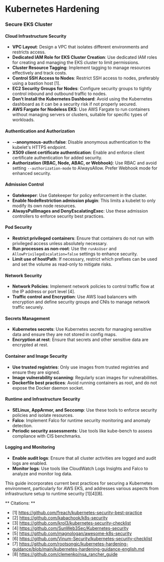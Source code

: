 # Kubernetes Hardening

### Secure EKS Cluster

#### Cloud Infrastructure Security
- **VPC Layout**: Design a VPC that isolates different environments and restricts access.
- **Dedicated IAM Role for EKS Cluster Creation**: Use dedicated IAM roles for creating and managing the EKS cluster to limit permissions.
- **Cluster Resource Tagging**: Implement tagging to manage resources effectively and track costs.
- **Control SSH Access to Nodes**: Restrict SSH access to nodes, preferably using a bastion host [1].
- **EC2 Security Groups for Nodes**: Configure security groups to tightly control inbound and outbound traffic to nodes.
- **Don’t Install the Kubernetes Dashboard**: Avoid using the Kubernetes dashboard as it can be a security risk if not properly secured.
- **AWS Fargate for Nodeless EKS**: Use AWS Fargate to run containers without managing servers or clusters, suitable for specific types of workloads.

#### Authentication and Authorization
- **--anonymous-auth=false**: Disable anonymous authentication to the kubelet's HTTPS endpoint.
- **X509 client certificate authentication**: Enable and enforce client certificate authentication for added security.
- **Authorization (RBAC, Node, ABAC, or Webhook)**: Use RBAC and avoid setting `--authorization-mode` to AlwaysAllow. Prefer Webhook mode for enhanced security.

#### Admission Control
- **Gatekeeper**: Use Gatekeeper for policy enforcement in the cluster.
- **Enable NodeRestriction admission plugin**: This limits a kubelet to only modify its own node resources.
- **AlwaysPullImages and DenyEscalatingExec**: Use these admission controllers to enforce security best practices.

#### Pod Security
- **Restrict privileged containers**: Ensure that containers do not run with privileged access unless absolutely necessary.
- **Run processes as non-root**: Use the `runAsUser` and `AllowPrivilegeEscalation=false` settings to enhance security.
- **Limit use of hostPath**: If necessary, restrict which prefixes can be used and set the volume as read-only to mitigate risks.

#### Network Security
- **Network Policies**: Implement network policies to control traffic flow at the IP address or port level [4].
- **Traffic control and Encryption**: Use AWS load balancers with encryption and define security groups and CNIs to manage network traffic securely.

#### Secrets Management
- **Kubernetes secrets**: Use Kubernetes secrets for managing sensitive data and ensure they are not stored in config maps.
- **Encryption at rest**: Ensure that secrets and other sensitive data are encrypted at rest.

#### Container and Image Security
- **Use trusted registries**: Only use images from trusted registries and ensure they are signed.
- **Image vulnerability scanning**: Regularly scan images for vulnerabilities.
- **Dockerfile best practices**: Avoid running containers as root, and do not expose the Docker daemon socket.

#### Runtime and Infrastructure Security
- **SELinux, AppArmor, and Seccomp**: Use these tools to enforce security policies and isolate resources.
- **Falco**: Implement Falco for runtime security monitoring and anomaly detection.
- **Periodic security assessments**: Use tools like kube-bench to assess compliance with CIS benchmarks.

#### Logging and Monitoring
- **Enable audit logs**: Ensure that all cluster activities are logged and audit logs are enabled.
- **Monitor logs**: Use tools like CloudWatch Logs Insights and Falco to analyze and monitor log data.

This guide incorporates current best practices for securing a Kubernetes environment, particularly for AWS EKS, and addresses various aspects from infrastructure setup to runtime security [1][4][8].

** Citations: **
- [1] https://github.com/freach/kubernetes-security-best-practice
- [2] https://github.com/kabachook/k8s-security
- [3] https://github.com/krol3/kubernetes-security-checklist
- [4] https://github.com/SunWeb3Sec/Kubernetes-security
- [5] https://github.com/magnologan/awesome-k8s-security
- [6] https://github.com/Vinum-Security/kubernetes-security-checklist
- [7] https://github.com/rootsongjc/kubernetes-hardening-guidance/blob/main/kubernetes-hardening-guidance-english.md
- [8] https://github.com/clemenko/nsa_rancher_guide

